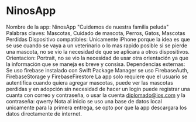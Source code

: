 # NinosApp
Nombre de la app: NinosApp "Cuidemos de nuestra familia peluda" Palabras claves: Mascotas, Cuidado de mascota, Perros, Gatos, Mascotas Perdidas Dispositivo compatibles: Unicamente iPhone porque la idea es que se use cuando se vaya a un veterinario o lo mas rapido posible si se pierde una mascota, no se vio la necesidad de que se aplicara a otros dispositivos. Orientacion: Portrait, no se vio la necesidad de usar otra orientación ya que la información que se maneja es breve y consisa. Dependencias externas: Se uso firebase instalado con Swift Package Manager se uso FirebaseAuth, FirebaseStorage y FirebaseFirestore La app solo requiere que el usuario se autentifica cuando quiera agregar mascotas, puede ver las mascotas perdidas y en adopción sin necesidad de hacer un login puede registrar una cuanta con correo y contraseña, o usar la cuenta diplomado@ios.com y la contraseña: qwerty
Nota al inicio se uso una base de datos local unicamente para la primera entrega, se opto por que la app descargara los datos directamente de internet.

